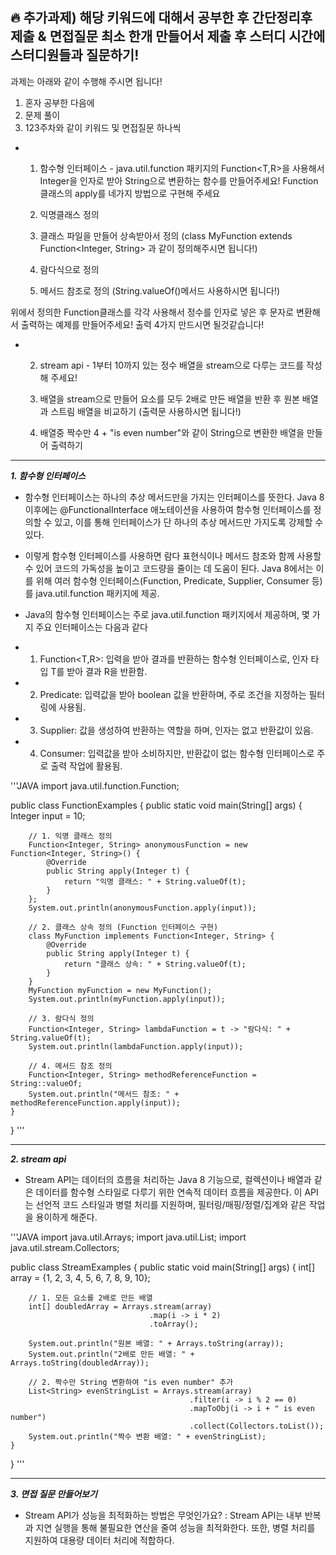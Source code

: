 ## 🔥 추가과제) 해당 키워드에 대해서 공부한 후 간단정리후 제출 & 면접질문 최소 한개 만들어서 제출 후 스터디 시간에 스터디원들과 질문하기!

과제는 아래와 같이 수행해 주시면 됩니다!

1. 혼자 공부한 다음에
2. 문제 풀이
3. 123주차와 같이 키워드 및 면접질문 하나씩


- 1. 함수형 인터페이스 - java.util.function 패키지의 Function<T,R>을 사용해서 Integer을 인자로 받아 String으로 변환하는 함수를 만들어주세요! Function클래스의 apply를 네가지 방법으로 구현해 주세요

  1. 익명클래스 정의
  2. 클래스 파일을 만들어 상속받아서 정의 (class MyFunction extends Function<Integer, String> 과 같이 정의해주시면 됩니다!) 
  3. 람다식으로 정의
  4. 메서드 참조로 정의 (String.valueOf()메서드 사용하시면 됩니다!)

위에서 정의한 Function클래스를 각각 사용해서 정수를 인자로 넣은 후 문자로 변환해서 출력하는 예제를 만들어주세요! 출력 4가지 만드시면 될것같습니다!

- 2. stream api - 1부터 10까지 있는 정수 배열을 stream으로 다루는 코드를 작성해 주세요!

  1. 배열을 stream으로 만들어 요소를 모두 2배로 만든 배열을 반환 후 원본 배열과 스트림 배열을 비교하기 (출력문 사용하시면 됩니다!)
  2. 배열중 짝수만 4 + "is even number"와 같이 String으로 변환한 배열을 만들어 출력하기

---

***1.  함수형 인터페이스***

- 함수형 인터페이스는 하나의 추상 메서드만을 가지는 인터페이스를 뜻한다. Java 8 이후에는 @FunctionalInterface 애노테이션을 사용하여 함수형 인터페이스를 정의할 수 있고, 이를 통해 인터페이스가 단 하나의 추상 메서드만 가지도록 강제할 수 있다. 

- 이렇게 함수형 인터페이스를 사용하면 람다 표현식이나 메서드 참조와 함께 사용할 수 있어 코드의 가독성을 높이고 코드량을 줄이는 데 도움이 된다. Java 8에서는 이를 위해 여러 함수형 인터페이스(Function, Predicate, Supplier, Consumer 등)를 java.util.function 패키지에 제공.

- Java의 함수형 인터페이스는 주로 java.util.function 패키지에서 제공하며, 몇 가지 주요 인터페이스는 다음과 같다
 - 1. Function<T,R>: 입력을 받아 결과를 반환하는 함수형 인터페이스로, 인자 타입 T를 받아 결과 R을 반환함.
 - 2. Predicate<T>: 입력값을 받아 boolean 값을 반환하며, 주로 조건을 지정하는 필터링에 사용됨.
 - 3. Supplier<T>: 값을 생성하여 반환하는 역할을 하며, 인자는 없고 반환값이 있음.
 - 4. Consumer<T>: 입력값을 받아 소비하지만, 반환값이 없는 함수형 인터페이스로 주로 출력 작업에 활용됨.


'''JAVA
import java.util.function.Function;

public class FunctionExamples {
    public static void main(String[] args) {
        Integer input = 10;

        // 1. 익명 클래스 정의
        Function<Integer, String> anonymousFunction = new Function<Integer, String>() {
            @Override
            public String apply(Integer t) {
                return "익명 클래스: " + String.valueOf(t);
            }
        };
        System.out.println(anonymousFunction.apply(input));

        // 2. 클래스 상속 정의 (Function 인터페이스 구현)
        class MyFunction implements Function<Integer, String> {
            @Override
            public String apply(Integer t) {
                return "클래스 상속: " + String.valueOf(t);
            }
        }
        MyFunction myFunction = new MyFunction();
        System.out.println(myFunction.apply(input));

        // 3. 람다식 정의
        Function<Integer, String> lambdaFunction = t -> "람다식: " + String.valueOf(t);
        System.out.println(lambdaFunction.apply(input));

        // 4. 메서드 참조 정의
        Function<Integer, String> methodReferenceFunction = String::valueOf;
        System.out.println("메서드 참조: " + methodReferenceFunction.apply(input));
    }
}
'''

---


***2. stream api***

- Stream API는 데이터의 흐름을 처리하는 Java 8 기능으로, 컬렉션이나 배열과 같은 데이터를 함수형 스타일로 다루기 위한 연속적 데이터 흐름을 제공한다. 이 API는 선언적 코드 스타일과 병렬 처리를 지원하며, 필터링/매핑/정렬/집계와 같은 작업을 용이하게 해준다.

'''JAVA
import java.util.Arrays;
import java.util.List;
import java.util.stream.Collectors;

public class StreamExamples {
    public static void main(String[] args) {
        int[] array = {1, 2, 3, 4, 5, 6, 7, 8, 9, 10};

        // 1. 모든 요소를 2배로 만든 배열
        int[] doubledArray = Arrays.stream(array)
                                   .map(i -> i * 2)
                                   .toArray();

        System.out.println("원본 배열: " + Arrays.toString(array));
        System.out.println("2배로 만든 배열: " + Arrays.toString(doubledArray));

        // 2. 짝수만 String 변환하여 "is even number" 추가
        List<String> evenStringList = Arrays.stream(array)
                                            .filter(i -> i % 2 == 0)
                                            .mapToObj(i -> i + " is even number")
                                            .collect(Collectors.toList());
        System.out.println("짝수 변환 배열: " + evenStringList);
    }
}
'''

---


***3. 면접 질문 만들어보기***

- Stream API가 성능을 최적화하는 방법은 무엇인가요?
 : Stream API는 내부 반복과 지연 실행을 통해 불필요한 연산을 줄여 성능을 최적화한다. 또한, 병렬 처리를 지원하여 대용량 데이터 처리에 적합하다.
